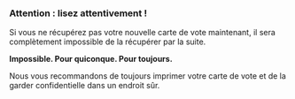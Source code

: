 ### Attention : lisez attentivement !

Si vous ne récupérez pas votre nouvelle carte de vote maintenant, il sera complètement impossible de la récupérer par la suite.

**Impossible. Pour quiconque. Pour toujours.**

Nous vous recommandons de toujours imprimer votre carte de vote et de la garder confidentielle dans un endroit sûr.